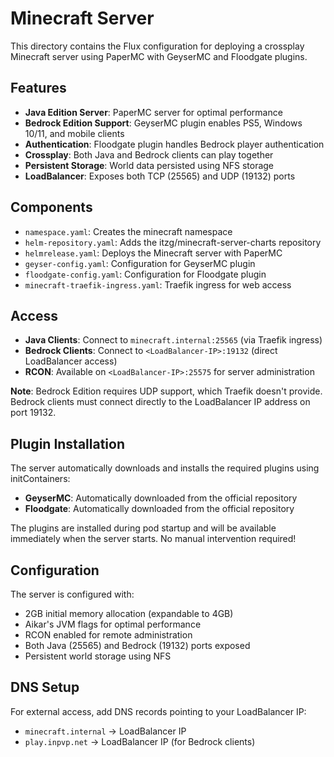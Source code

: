 # Minecraft Server

This directory contains the Flux configuration for deploying a crossplay Minecraft server using PaperMC with GeyserMC and Floodgate plugins.

## Features

- **Java Edition Server**: PaperMC server for optimal performance
- **Bedrock Edition Support**: GeyserMC plugin enables PS5, Windows 10/11, and mobile clients
- **Authentication**: Floodgate plugin handles Bedrock player authentication
- **Crossplay**: Both Java and Bedrock clients can play together
- **Persistent Storage**: World data persisted using NFS storage
- **LoadBalancer**: Exposes both TCP (25565) and UDP (19132) ports

## Components

- `namespace.yaml`: Creates the minecraft namespace
- `helm-repository.yaml`: Adds the itzg/minecraft-server-charts repository
- `helmrelease.yaml`: Deploys the Minecraft server with PaperMC
- `geyser-config.yaml`: Configuration for GeyserMC plugin
- `floodgate-config.yaml`: Configuration for Floodgate plugin
- `minecraft-traefik-ingress.yaml`: Traefik ingress for web access

## Access

- **Java Clients**: Connect to `minecraft.internal:25565` (via Traefik ingress)
- **Bedrock Clients**: Connect to `<LoadBalancer-IP>:19132` (direct LoadBalancer access)
- **RCON**: Available on `<LoadBalancer-IP>:25575` for server administration

**Note**: Bedrock Edition requires UDP support, which Traefik doesn't provide. Bedrock clients must connect directly to the LoadBalancer IP address on port 19132.

## Plugin Installation

The server automatically downloads and installs the required plugins using initContainers:

- **GeyserMC**: Automatically downloaded from the official repository
- **Floodgate**: Automatically downloaded from the official repository

The plugins are installed during pod startup and will be available immediately when the server starts. No manual intervention required!

## Configuration

The server is configured with:
- 2GB initial memory allocation (expandable to 4GB)
- Aikar's JVM flags for optimal performance
- RCON enabled for remote administration
- Both Java (25565) and Bedrock (19132) ports exposed
- Persistent world storage using NFS

## DNS Setup

For external access, add DNS records pointing to your LoadBalancer IP:
- `minecraft.internal` → LoadBalancer IP
- `play.inpvp.net` → LoadBalancer IP (for Bedrock clients)

